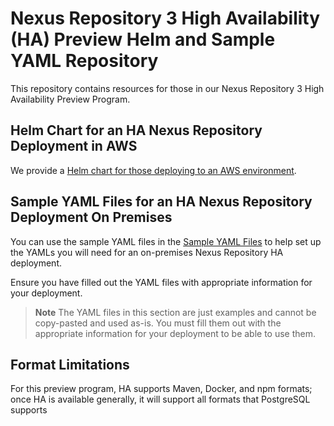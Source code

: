 <!--

    Sonatype Nexus (TM) Open Source Version
    Copyright (c) 2008-present Sonatype, Inc.
    All rights reserved. Includes the third-party code listed at http://links.sonatype.com/products/nexus/oss/attributions.

    This program and the accompanying materials are made available under the terms of the Eclipse Public License Version 1.0,
    which accompanies this distribution and is available at http://www.eclipse.org/legal/epl-v10.html.

    Sonatype Nexus (TM) Professional Version is available from Sonatype, Inc. "Sonatype" and "Sonatype Nexus" are trademarks
    of Sonatype, Inc. Apache Maven is a trademark of the Apache Software Foundation. M2eclipse is a trademark of the
    Eclipse Foundation. All other trademarks are the property of their respective owners.

-->

# Nexus Repository 3 High Availability (HA) Preview Helm and Sample YAML Repository
This repository contains resources for those in our Nexus Repository 3 High Availability Preview Program.

## Helm Chart for an HA Nexus Repository Deployment in AWS 
We provide a [Helm chart for those deploying to an AWS environment](https://github.com/sonatype/nxrm3-preview-ha-repository/tree/main/nxrm-aws-resiliency).

## Sample YAML Files for an HA Nexus Repository Deployment On Premises
You can use the sample YAML files in the [Sample YAML Files](https://github.com/sonatype/nxrm3-preview-ha-repository/tree/main/on-prem-resiliency-yamls) to help set up the YAMLs you will need for an on-premises Nexus Repository HA deployment. 

Ensure you have filled out the YAML files with appropriate information for your deployment.

> **Note** The YAML files in this section are just examples and cannot be copy-pasted and used as-is. You must fill them out with the appropriate information for your deployment to be able to use them.

## Format Limitations
For this preview program, HA supports Maven, Docker, and npm formats; once HA is available generally, it will support all formats that PostgreSQL supports
